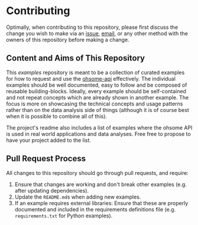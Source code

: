 # Contributing

Optimally, when contributing to this repository, please first discuss the change you wish to make via an [issue](https://github.com/GIScience/ohsome-examples/issues/new), [email](mailto:ohsome@heigit.org), or any other method with the owners of this repository before making a change.

## Content and Aims of This Repository

This _examples_ repository is meant to be a collection of curated examples for how to request and use the [ohsome-api](https://github.com/giscience/ohsome-api) effectively. The individual examples should be well documented, easy to follow and be composed of reusable building-blocks. Ideally, every example should be self-contained and not repeat concepts which are already shown in another example. The focus is more on showcasing the technical concepts and usage patterns rather than on the data analysis side of things (although it is of course best when it is possible to combine all of this).

The project's readme also includes a list of examples where the ohsome API is used in real world applications and data analyses. Free free to propose to have your project added to the list.

## Pull Request Process

All changes to this repository should go through pull requests, and require:

1. Ensure that changes are working and don't break other examples (e.g. after updating dependencies).
2. Update the `README.md`s when adding new examples.
3. If an example requires external libraries: Ensure that these are properly documented and included in the requirements definitions file (e.g. `requirements.txt` for Python examples).
